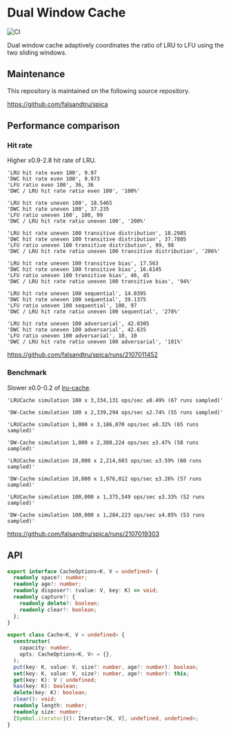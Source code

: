 # Dual Window Cache

![CI](https://github.com/falsandtru/dw-cache/workflows/CI/badge.svg)

Dual window cache adaptively coordinates the ratio of LRU to LFU using the two sliding windows.

## Maintenance

This repository is maintained on the following source repository.

https://github.com/falsandtru/spica

## Performance comparison

### Hit rate

Higher x0.9-2.8 hit rate of LRU.

```
'LRU hit rate even 100', 9.97
'DWC hit rate even 100', 9.973
'LFU ratio even 100', 36, 36
'DWC / LRU hit rate ratio even 100', '100%'

'LRU hit rate uneven 100', 18.5465
'DWC hit rate uneven 100', 37.235
'LFU ratio uneven 100', 100, 99
'DWC / LRU hit rate ratio uneven 100', '200%'

'LRU hit rate uneven 100 transitive distribution', 18.2985
'DWC hit rate uneven 100 transitive distribution', 37.7805
'LFU ratio uneven 100 transitive distribution', 99, 98
'DWC / LRU hit rate ratio uneven 100 transitive distribution', '206%'

'LRU hit rate uneven 100 transitive bias', 17.563
'DWC hit rate uneven 100 transitive bias', 16.6145
'LFU ratio uneven 100 transitive bias', 46, 45
'DWC / LRU hit rate ratio uneven 100 transitive bias', '94%'

'LRU hit rate uneven 100 sequential', 14.0395
'DWC hit rate uneven 100 sequential', 39.1375
'LFU ratio uneven 100 sequential', 100, 97
'DWC / LRU hit rate ratio uneven 100 sequential', '278%'

'LRU hit rate uneven 100 adversarial', 42.0305
'DWC hit rate uneven 100 adversarial', 42.635
'LFU ratio uneven 100 adversarial', 10, 10
'DWC / LRU hit rate ratio uneven 100 adversarial', '101%'
```

https://github.com/falsandtru/spica/runs/2107011452

### Benchmark

Slower x0.0-0.2 of [lru-cache](https://www.npmjs.com/package/lru-cache).

```
'LRUCache simulation 100 x 3,334,131 ops/sec ±0.49% (67 runs sampled)'

'DW-Cache simulation 100 x 2,339,294 ops/sec ±2.74% (55 runs sampled)'

'LRUCache simulation 1,000 x 3,186,070 ops/sec ±0.32% (65 runs sampled)'

'DW-Cache simulation 1,000 x 2,308,224 ops/sec ±3.47% (58 runs sampled)'

'LRUCache simulation 10,000 x 2,214,603 ops/sec ±3.59% (60 runs sampled)'

'DW-Cache simulation 10,000 x 1,976,012 ops/sec ±3.26% (57 runs sampled)'

'LRUCache simulation 100,000 x 1,375,549 ops/sec ±3.33% (52 runs sampled)'

'DW-Cache simulation 100,000 x 1,284,223 ops/sec ±4.85% (53 runs sampled)'
```

https://github.com/falsandtru/spica/runs/2107019303

## API

```ts
export interface CacheOptions<K, V = undefined> {
  readonly space?: number;
  readonly age?: number;
  readonly disposer?: (value: V, key: K) => void;
  readonly capture?: {
    readonly delete?: boolean;
    readonly clear?: boolean;
  };
}

export class Cache<K, V = undefined> {
  constructor(
    capacity: number,
    opts: CacheOptions<K, V> = {},
  );
  put(key: K, value: V, size?: number, age?: number): boolean;
  set(key: K, value: V, size?: number, age?: number): this;
  get(key: K): V | undefined;
  has(key: K): boolean;
  delete(key: K): boolean;
  clear(): void;
  readonly length: number;
  readonly size: number;
  [Symbol.iterator](): Iterator<[K, V], undefined, undefined>;
}
```

